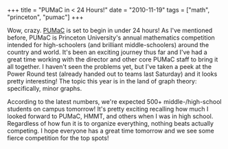 +++
title = "PUMaC in < 24 Hours!"
date = "2010-11-19"
tags = ["math", "princeton", "pumac"]
+++

Wow, crazy. [PUMaC][1] is set to begin in under 24 hours! As I've
mentioned before, PUMaC is Princeton University's annual mathematics
competition intended for high-schoolers (and brilliant middle-schoolers) around
the country and world. It's been an exciting journey thus far and
I've had a great time working with the director and other core PUMaC staff
to bring it all together. I haven't seen the problems yet, but I've
taken a peek at the Power Round test (already handed out to teams last Saturday)
and it looks pretty interesting! The topic this year is in the land of graph
theory: specifically, minor graphs.

According to the latest numbers, we're expected 500+ middle-/high-school
students on campus tomorrow! It's pretty exciting recalling how much I
looked forward to PUMaC, HMMT, and others when I was in high school. Regardless
of how fun it is to organize everything, nothing beats actually competing.  I
hope everyone has a great time tomorrow and we see some fierce competition for
the top spots!

 [1]: pumac.princeton.edu
